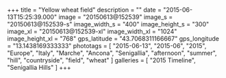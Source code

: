 +++
title = "Yellow wheat field"
description = ""
date = "2015-06-13T15:25:39.000"
image = "20150613@152539"
image_s = "20150613@152539-s"
image_width_s = "400"
image_height_s = "300"
image_xl = "20150613@152539-xl"
image_width_xl = "1024"
image_height_xl = "768"
gps_latitude = "43.7068311166667"
gps_longitude = "13.1438169333333"
phototags = [ "2015-06-13", "2015-06", "2015", "Europe", "Italy", "Marche", "Ancona", "Senigallia", "afternoon", "summer", "hill", "countryside", "field", "wheat" ]
galleries = [ "2015 Timeline", "Senigallia Hills" ]
+++
